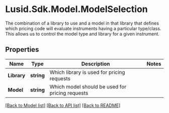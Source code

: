 # Lusid.Sdk.Model.ModelSelection
The combination of a library to use and a model in that library that defines which pricing code will evaluate instruments  having a particular type/class. This allows us to control the model type and library for a given instrument.
## Properties

Name | Type | Description | Notes
------------ | ------------- | ------------- | -------------
**Library** | **string** | Which library is used for pricing requests | 
**Model** | **string** | Which model should be used for pricing requests | 

[[Back to Model list]](../README.md#documentation-for-models) [[Back to API list]](../README.md#documentation-for-api-endpoints) [[Back to README]](../README.md)

